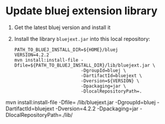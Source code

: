 # Update bluej extension library

1.  Get the latest bluej version and install it
2.  Install the library `bluejext.jar` into this local repository:

        PATH_TO_BLUEJ_INSTALL_DIR=${HOME}/bluej
        VERSION=4.2.2
        mvn install:install-file -Dfile=${PATH_TO_BLUEJ_INSTALL_DIR}/lib/bluejext.jar \
                                 -DgroupId=bluej \
                                 -DartifactId=bluejext \
                                 -Dversion=${VERSION} \
                                 -Dpackaging=jar \
                                 -DlocalRepositoryPath=.
                                 
mvn install:install-file -Dfile= /lib/bluejext.jar -DgroupId=bluej -DartifactId=bluejext -Dversion=4.2.2 -Dpackaging=jar -DlocalRepositoryPath=./lib/